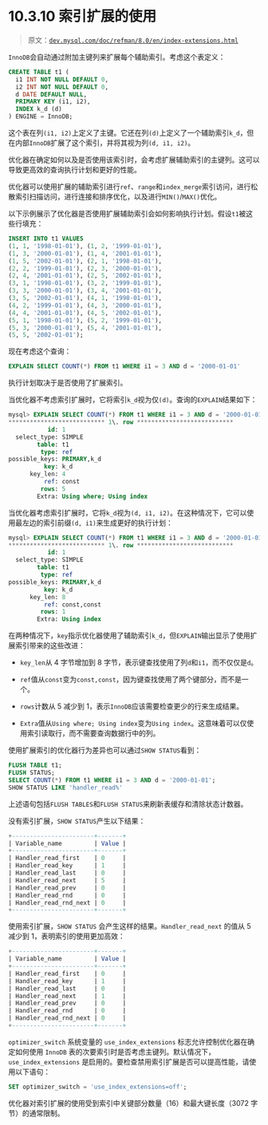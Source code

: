 # 10.3.10 索引扩展的使用

> 原文：[`dev.mysql.com/doc/refman/8.0/en/index-extensions.html`](https://dev.mysql.com/doc/refman/8.0/en/index-extensions.html)

`InnoDB`会自动通过附加主键列来扩展每个辅助索引。考虑这个表定义：

```sql
CREATE TABLE t1 (
  i1 INT NOT NULL DEFAULT 0,
  i2 INT NOT NULL DEFAULT 0,
  d DATE DEFAULT NULL,
  PRIMARY KEY (i1, i2),
  INDEX k_d (d)
) ENGINE = InnoDB;
```

这个表在列`(i1, i2)`上定义了主键。它还在列`(d)`上定义了一个辅助索引`k_d`，但在内部`InnoDB`扩展了这个索引，并将其视为列`(d, i1, i2)`。

优化器在确定如何以及是否使用该索引时，会考虑扩展辅助索引的主键列。这可以导致更高效的查询执行计划和更好的性能。

优化器可以使用扩展的辅助索引进行`ref`、`range`和`index_merge`索引访问，进行松散索引扫描访问，进行连接和排序优化，以及进行`MIN()`/`MAX()`优化。

以下示例展示了优化器是否使用扩展辅助索引会如何影响执行计划。假设`t1`被这些行填充：

```sql
INSERT INTO t1 VALUES
(1, 1, '1998-01-01'), (1, 2, '1999-01-01'),
(1, 3, '2000-01-01'), (1, 4, '2001-01-01'),
(1, 5, '2002-01-01'), (2, 1, '1998-01-01'),
(2, 2, '1999-01-01'), (2, 3, '2000-01-01'),
(2, 4, '2001-01-01'), (2, 5, '2002-01-01'),
(3, 1, '1998-01-01'), (3, 2, '1999-01-01'),
(3, 3, '2000-01-01'), (3, 4, '2001-01-01'),
(3, 5, '2002-01-01'), (4, 1, '1998-01-01'),
(4, 2, '1999-01-01'), (4, 3, '2000-01-01'),
(4, 4, '2001-01-01'), (4, 5, '2002-01-01'),
(5, 1, '1998-01-01'), (5, 2, '1999-01-01'),
(5, 3, '2000-01-01'), (5, 4, '2001-01-01'),
(5, 5, '2002-01-01');
```

现在考虑这个查询：

```sql
EXPLAIN SELECT COUNT(*) FROM t1 WHERE i1 = 3 AND d = '2000-01-01'
```

执行计划取决于是否使用了扩展索引。

当优化器不考虑索引扩展时，它将索引`k_d`视为仅`(d)`。查询的`EXPLAIN`结果如下：

```sql
mysql> EXPLAIN SELECT COUNT(*) FROM t1 WHERE i1 = 3 AND d = '2000-01-01'\G
*************************** 1\. row ***************************
           id: 1
  select_type: SIMPLE
        table: t1
         type: ref
possible_keys: PRIMARY,k_d
          key: k_d
      key_len: 4
          ref: const
         rows: 5
        Extra: Using where; Using index
```

当优化器考虑索引扩展时，它将`k_d`视为`(d, i1, i2)`。在这种情况下，它可以使用最左边的索引前缀`(d, i1)`来生成更好的执行计划：

```sql
mysql> EXPLAIN SELECT COUNT(*) FROM t1 WHERE i1 = 3 AND d = '2000-01-01'\G
*************************** 1\. row ***************************
           id: 1
  select_type: SIMPLE
        table: t1
         type: ref
possible_keys: PRIMARY,k_d
          key: k_d
      key_len: 8
          ref: const,const
         rows: 1
        Extra: Using index
```

在两种情况下，`key`指示优化器使用了辅助索引`k_d`，但`EXPLAIN`输出显示了使用扩展索引带来的这些改进：

+   `key_len`从 4 字节增加到 8 字节，表示键查找使用了列`d`和`i1`，而不仅仅是`d`。

+   `ref`值从`const`变为`const,const`，因为键查找使用了两个键部分，而不是一个。

+   `rows`计数从 5 减少到 1，表示`InnoDB`应该需要检查更少的行来生成结果。

+   `Extra`值从`Using where; Using index`变为`Using index`。这意味着可以仅使用索引读取行，而不需要查询数据行中的列。

使用扩展索引的优化器行为差异也可以通过`SHOW STATUS`看到：

```sql
FLUSH TABLE t1;
FLUSH STATUS;
SELECT COUNT(*) FROM t1 WHERE i1 = 3 AND d = '2000-01-01';
SHOW STATUS LIKE 'handler_read%'
```

上述语句包括`FLUSH TABLES`和`FLUSH STATUS`来刷新表缓存和清除状态计数器。

没有索引扩展，`SHOW STATUS`产生以下结果：

```sql
+-----------------------+-------+
| Variable_name         | Value |
+-----------------------+-------+
| Handler_read_first    | 0     |
| Handler_read_key      | 1     |
| Handler_read_last     | 0     |
| Handler_read_next     | 5     |
| Handler_read_prev     | 0     |
| Handler_read_rnd      | 0     |
| Handler_read_rnd_next | 0     |
+-----------------------+-------+
```

使用索引扩展，`SHOW STATUS` 会产生这样的结果。`Handler_read_next` 的值从 5 减少到 1，表明索引的使用更加高效：

```sql
+-----------------------+-------+
| Variable_name         | Value |
+-----------------------+-------+
| Handler_read_first    | 0     |
| Handler_read_key      | 1     |
| Handler_read_last     | 0     |
| Handler_read_next     | 1     |
| Handler_read_prev     | 0     |
| Handler_read_rnd      | 0     |
| Handler_read_rnd_next | 0     |
+-----------------------+-------+
```

`optimizer_switch` 系统变量的 `use_index_extensions` 标志允许控制优化器在确定如何使用 `InnoDB` 表的次要索引时是否考虑主键列。默认情况下，`use_index_extensions` 是启用的。要检查禁用索引扩展是否可以提高性能，请使用以下语句：

```sql
SET optimizer_switch = 'use_index_extensions=off';
```

优化器对索引扩展的使用受到索引中关键部分数量（16）和最大键长度（3072 字节）的通常限制。
